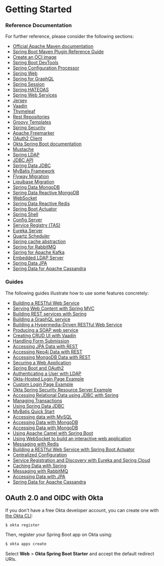 # Getting Started

### Reference Documentation
For further reference, please consider the following sections:

* [Official Apache Maven documentation](https://maven.apache.org/guides/index.html)
* [Spring Boot Maven Plugin Reference Guide](https://docs.spring.io/spring-boot/docs/2.7.16/maven-plugin/reference/html/)
* [Create an OCI image](https://docs.spring.io/spring-boot/docs/2.7.16/maven-plugin/reference/html/#build-image)
* [Spring Boot DevTools](https://docs.spring.io/spring-boot/docs/2.7.16/reference/htmlsingle/index.html#using.devtools)
* [Spring Configuration Processor](https://docs.spring.io/spring-boot/docs/2.7.16/reference/htmlsingle/index.html#appendix.configuration-metadata.annotation-processor)
* [Spring Web](https://docs.spring.io/spring-boot/docs/2.7.16/reference/htmlsingle/index.html#web)
* [Spring for GraphQL](https://docs.spring.io/spring-boot/docs/$2.7.16/reference/htmlsingle/index.html#web.graphql)
* [Spring Session](https://docs.spring.io/spring-session/reference/)
* [Spring HATEOAS](https://docs.spring.io/spring-boot/docs/2.7.16/reference/htmlsingle/index.html#web.spring-hateoas)
* [Spring Web Services](https://docs.spring.io/spring-boot/docs/2.7.16/reference/htmlsingle/index.html#io.webservices)
* [Jersey](https://docs.spring.io/spring-boot/docs/2.7.16/reference/htmlsingle/index.html#web.servlet.jersey)
* [Vaadin](https://vaadin.com/docs)
* [Thymeleaf](https://docs.spring.io/spring-boot/docs/2.7.16/reference/htmlsingle/index.html#web.servlet.spring-mvc.template-engines)
* [Rest Repositories](https://docs.spring.io/spring-boot/docs/2.7.16/reference/htmlsingle/index.html#howto.data-access.exposing-spring-data-repositories-as-rest)
* [Groovy Templates](https://docs.spring.io/spring-boot/docs/2.7.16/reference/htmlsingle/index.html#web.servlet.spring-mvc.template-engines)
* [Spring Security](https://docs.spring.io/spring-boot/docs/2.7.16/reference/htmlsingle/index.html#web.security)
* [Apache Freemarker](https://docs.spring.io/spring-boot/docs/2.7.16/reference/htmlsingle/index.html#web.servlet.spring-mvc.template-engines)
* [OAuth2 Client](https://docs.spring.io/spring-boot/docs/2.7.16/reference/htmlsingle/index.html#web.security.oauth2.client)
* [Okta Spring Boot documentation](https://github.com/okta/okta-spring-boot#readme)
* [Mustache](https://docs.spring.io/spring-boot/docs/2.7.16/reference/htmlsingle/index.html#web.servlet.spring-mvc.template-engines)
* [Spring LDAP](https://docs.spring.io/spring-boot/docs/2.7.16/reference/htmlsingle/index.html#data.nosql.ldap)
* [JDBC API](https://docs.spring.io/spring-boot/docs/2.7.16/reference/htmlsingle/index.html#data.sql)
* [Spring Data JDBC](https://docs.spring.io/spring-boot/docs/2.7.16/reference/htmlsingle/index.html#data.sql.jdbc)
* [MyBatis Framework](https://mybatis.org/spring-boot-starter/mybatis-spring-boot-autoconfigure/)
* [Flyway Migration](https://docs.spring.io/spring-boot/docs/2.7.16/reference/htmlsingle/index.html#howto.data-initialization.migration-tool.flyway)
* [Liquibase Migration](https://docs.spring.io/spring-boot/docs/2.7.16/reference/htmlsingle/index.html#howto.data-initialization.migration-tool.liquibase)
* [Spring Data MongoDB](https://docs.spring.io/spring-boot/docs/2.7.16/reference/htmlsingle/index.html#data.nosql.mongodb)
* [Spring Data Reactive MongoDB](https://docs.spring.io/spring-boot/docs/2.7.16/reference/htmlsingle/index.html#data.nosql.mongodb)
* [WebSocket](https://docs.spring.io/spring-boot/docs/2.7.16/reference/htmlsingle/index.html#messaging.websockets)
* [Spring Data Reactive Redis](https://docs.spring.io/spring-boot/docs/2.7.16/reference/htmlsingle/index.html#data.nosql.redis)
* [Spring Boot Actuator](https://docs.spring.io/spring-boot/docs/2.7.16/reference/htmlsingle/index.html#actuator)
* [Spring Shell](https://spring.io/projects/spring-shell)
* [Config Server](https://docs.spring.io/spring-cloud-config/docs/current/reference/html/#_spring_cloud_config_server)
* [Service Registry (TAS)](https://docs.vmware.com/en/Spring-Cloud-Services-for-VMware-Tanzu/index.html)
* [Eureka Server](https://docs.spring.io/spring-cloud-netflix/docs/current/reference/html/#spring-cloud-eureka-server)
* [Quartz Scheduler](https://docs.spring.io/spring-boot/docs/2.7.16/reference/htmlsingle/index.html#io.quartz)
* [Spring cache abstraction](https://docs.spring.io/spring-boot/docs/2.7.16/reference/htmlsingle/index.html#io.caching)
* [Spring for RabbitMQ](https://docs.spring.io/spring-boot/docs/2.7.16/reference/htmlsingle/index.html#messaging.amqp)
* [Spring for Apache Kafka](https://docs.spring.io/spring-boot/docs/2.7.16/reference/htmlsingle/index.html#messaging.kafka)
* [Embedded LDAP Server](https://docs.spring.io/spring-boot/docs/2.7.16/reference/htmlsingle/index.html#data.nosql.ldap.embedded)
* [Spring Data JPA](https://docs.spring.io/spring-boot/docs/2.7.16/reference/htmlsingle/index.html#data.sql.jpa-and-spring-data)
* [Spring Data for Apache Cassandra](https://docs.spring.io/spring-boot/docs/2.7.16/reference/htmlsingle/index.html#data.nosql.cassandra)

### Guides
The following guides illustrate how to use some features concretely:

* [Building a RESTful Web Service](https://spring.io/guides/gs/rest-service/)
* [Serving Web Content with Spring MVC](https://spring.io/guides/gs/serving-web-content/)
* [Building REST services with Spring](https://spring.io/guides/tutorials/rest/)
* [Building a GraphQL service](https://spring.io/guides/gs/graphql-server/)
* [Building a Hypermedia-Driven RESTful Web Service](https://spring.io/guides/gs/rest-hateoas/)
* [Producing a SOAP web service](https://spring.io/guides/gs/producing-web-service/)
* [Creating CRUD UI with Vaadin](https://spring.io/guides/gs/crud-with-vaadin/)
* [Handling Form Submission](https://spring.io/guides/gs/handling-form-submission/)
* [Accessing JPA Data with REST](https://spring.io/guides/gs/accessing-data-rest/)
* [Accessing Neo4j Data with REST](https://spring.io/guides/gs/accessing-neo4j-data-rest/)
* [Accessing MongoDB Data with REST](https://spring.io/guides/gs/accessing-mongodb-data-rest/)
* [Securing a Web Application](https://spring.io/guides/gs/securing-web/)
* [Spring Boot and OAuth2](https://spring.io/guides/tutorials/spring-boot-oauth2/)
* [Authenticating a User with LDAP](https://spring.io/guides/gs/authenticating-ldap/)
* [Okta-Hosted Login Page Example](https://github.com/okta/samples-java-spring/tree/master/okta-hosted-login)
* [Custom Login Page Example](https://github.com/okta/samples-java-spring/tree/master/custom-login)
* [Okta Spring Security Resource Server Example](https://github.com/okta/samples-java-spring/tree/master/resource-server)
* [Accessing Relational Data using JDBC with Spring](https://spring.io/guides/gs/relational-data-access/)
* [Managing Transactions](https://spring.io/guides/gs/managing-transactions/)
* [Using Spring Data JDBC](https://github.com/spring-projects/spring-data-examples/tree/master/jdbc/basics)
* [MyBatis Quick Start](https://github.com/mybatis/spring-boot-starter/wiki/Quick-Start)
* [Accessing data with MySQL](https://spring.io/guides/gs/accessing-data-mysql/)
* [Accessing Data with MongoDB](https://spring.io/guides/gs/accessing-data-mongodb/)
* [Accessing Data with MongoDB](https://spring.io/guides/gs/accessing-data-mongodb/)
* [Using Apache Camel with Spring Boot](https://camel.apache.org/camel-spring-boot/latest/spring-boot.html)
* [Using WebSocket to build an interactive web application](https://spring.io/guides/gs/messaging-stomp-websocket/)
* [Messaging with Redis](https://spring.io/guides/gs/messaging-redis/)
* [Building a RESTful Web Service with Spring Boot Actuator](https://spring.io/guides/gs/actuator-service/)
* [Centralized Configuration](https://spring.io/guides/gs/centralized-configuration/)
* [Service Registration and Discovery with Eureka and Spring Cloud](https://spring.io/guides/gs/service-registration-and-discovery/)
* [Caching Data with Spring](https://spring.io/guides/gs/caching/)
* [Messaging with RabbitMQ](https://spring.io/guides/gs/messaging-rabbitmq/)
* [Accessing Data with JPA](https://spring.io/guides/gs/accessing-data-jpa/)
* [Spring Data for Apache Cassandra](https://spring.io/guides/gs/accessing-data-cassandra/)

## OAuth 2.0 and OIDC with Okta

If you don't have a free Okta developer account, you can create one with [the Okta CLI](https://cli.okta.com):

```bash
$ okta register
```

Then, register your Spring Boot app on Okta using:

```bash
$ okta apps create
```

Select **Web** > **Okta Spring Boot Starter** and accept the default redirect URIs.

